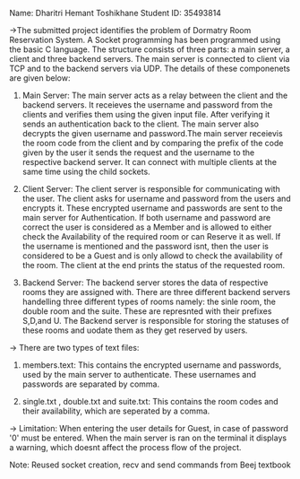 Name: Dharitri Hemant Toshikhane
Student ID: 35493814

->The submitted project identifies the problem of Dormatry Room Reservation System. A Socket programming has been programmed using the basic C language. The structure consists of three parts: a main server, a client and three backend servers. The main server is connected to client via TCP and to the backend servers via UDP. The details of these componenets are given below:

1) Main Server:
The main server acts as a relay between the client and the backend servers. It receieves the username and password from the clients and verifies them using the given input file. After verifying it sends an authentication back to the client. The main server also decrypts the given username and password.The main server receievis the room code from the client and by comparing the prefix of the code given by the user it sends the request and the username to the respective backend server. It can connect with multiple clients at the same time using the child sockets.

2) Client Server:
The client server is responsible for communicating with the user. The client asks for username and password from the users and encrypts it. These encrypted username and passwords are sent to the main server for Authentication. If both username and password are correct the user is considered as a Member and is allowed to either check the Availability of the required room or can Reserve it as well. If the username is mentioned and the password isnt, then the user is considered to be a Guest and is only allowd to check the availability of the room. The client at the end prints the status of the requested room.

3) Backend Server:
The backend server stores the data of respective rooms they are assigned with. There are three different backend servers handelling three different types of rooms namely: the sinle room, the double room and the suite. These are represnted with their prefixes S,D,and U. The Backend server is responsible for storing the statuses of these rooms and uodate them as they get reserved by users. 

-> There are two types of text files:

1) members.text:
This contains the encrypted username and passwords, used by the main server to authenticate. These usernames and passwords are separated by comma.

2) single.txt , double.txt  and suite.txt:
This contains the room codes and their availability, which are seperated by a 
comma.



-> Limitation: When entering the user details for Guest, in case of password '0' must be entered. When the main server is ran on the terminal it displays a warning, which doesnt affect the process flow of the project.

Note:
Reused socket creation, recv and send commands from Beej textbook














